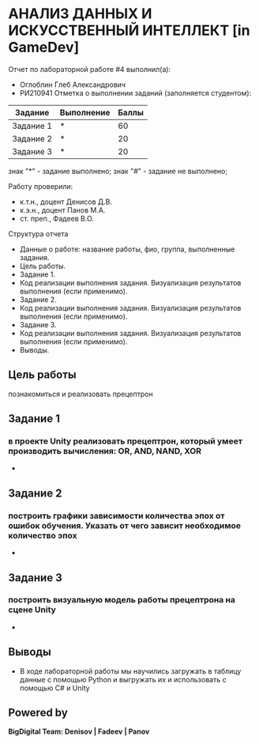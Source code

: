 # АНАЛИЗ ДАННЫХ И ИСКУССТВЕННЫЙ ИНТЕЛЛЕКТ [in GameDev]
Отчет по лабораторной работе #4 выполнил(а):
- Оглоблин Глеб Александрович
- РИ210941
Отметка о выполнении заданий (заполняется студентом):

| Задание | Выполнение | Баллы |
| ------ | ------ | ------ |
| Задание 1 | * | 60 |
| Задание 2 | * | 20 |
| Задание 3 | * | 20 |

знак "*" - задание выполнено; знак "#" - задание не выполнено;

Работу проверили:
- к.т.н., доцент Денисов Д.В.
- к.э.н., доцент Панов М.А.
- ст. преп., Фадеев В.О.

Структура отчета

- Данные о работе: название работы, фио, группа, выполненные задания.
- Цель работы.
- Задание 1.
- Код реализации выполнения задания. Визуализация результатов выполнения (если применимо).
- Задание 2.
- Код реализации выполнения задания. Визуализация результатов выполнения (если применимо).
- Задание 3.
- Код реализации выполнения задания. Визуализация результатов выполнения (если применимо).
- Выводы.

## Цель работы
познакомиться и реализовать прецептрон

## Задание 1
### в проекте Unity реализовать прецептрон, который умеет производить вычисления: OR, AND, NAND, XOR
-
## Задание 2 
### построить графики зависимости количества эпох от ошибок обучения. Указать от чего зависит необходимое количество эпох
-

## Задание 3
### построить визуальную модель работы прецептрона на сцене Unity
-

## Выводы

- В ходе лабораторной работы мы научились загружать в таблицу данные с помощью Python и выгружать их и использовать с помощью C# и Unity

## Powered by

**BigDigital Team: Denisov | Fadeev | Panov**
